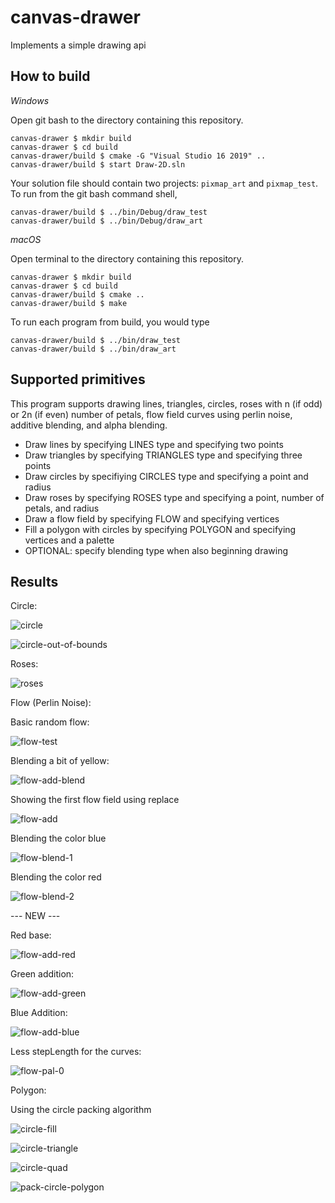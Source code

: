 # canvas-drawer

Implements a simple drawing api


## How to build

*Windows*

Open git bash to the directory containing this repository.

```
canvas-drawer $ mkdir build
canvas-drawer $ cd build
canvas-drawer/build $ cmake -G "Visual Studio 16 2019" ..
canvas-drawer/build $ start Draw-2D.sln
```

Your solution file should contain two projects: `pixmap_art` and `pixmap_test`.
To run from the git bash command shell, 

```
canvas-drawer/build $ ../bin/Debug/draw_test
canvas-drawer/build $ ../bin/Debug/draw_art
```

*macOS*

Open terminal to the directory containing this repository.

```
canvas-drawer $ mkdir build
canvas-drawer $ cd build
canvas-drawer/build $ cmake ..
canvas-drawer/build $ make
```

To run each program from build, you would type

```
canvas-drawer/build $ ../bin/draw_test
canvas-drawer/build $ ../bin/draw_art
```

## Supported primitives

This program supports drawing lines, triangles, circles, roses with n (if odd) or 2n (if even) number of petals, flow field curves using perlin noise, additive blending, and alpha blending.

- Draw lines by specifying LINES type and specifying two points
- Draw triangles by specifying TRIANGLES type and specifying three points
- Draw circles by specifiying CIRCLES type and specifying a point and radius
- Draw roses by specifying ROSES type and specifying a point, number of petals, and radius
- Draw a flow field by specifying FLOW and specifying vertices
- Fill a polygon with circles by specifying POLYGON and specifying vertices and a palette
- OPTIONAL: specify blending type when also beginning drawing

## Results

Circle:

![circle](https://user-images.githubusercontent.com/72237791/221095216-8dfab288-9a50-4650-be0f-967a3b6a40db.png)

![circle-out-of-bounds](https://user-images.githubusercontent.com/72237791/221095304-922fc897-2813-4025-aec7-b7df94732cab.png)


Roses:

![roses](https://user-images.githubusercontent.com/72237791/221096656-6835b5b1-87cc-41a1-9480-aed6c7438737.png)



Flow (Perlin Noise):

Basic random flow:

![flow-test](https://user-images.githubusercontent.com/72237791/221095804-9cf37876-c641-4f56-af43-3612129f37c1.png)

Blending a bit of yellow:

![flow-add-blend](https://user-images.githubusercontent.com/72237791/221095842-3e858e73-96fb-4eef-a31e-2643c814aa09.png)


Showing the first flow field using replace

![flow-add](https://user-images.githubusercontent.com/72237791/221095339-d3cb86b3-0554-4e21-b6af-0c63ca9b5fd8.png)

Blending the color blue

![flow-blend-1](https://user-images.githubusercontent.com/72237791/221095357-e669e4af-9d68-468b-ad7d-e88e6c3ed512.png)

Blending the color red

![flow-blend-2](https://user-images.githubusercontent.com/72237791/221095365-53ec50bc-ed05-44ab-8e63-dae346a3f9e8.png)

--- NEW ---

Red base:

![flow-add-red](https://user-images.githubusercontent.com/72237791/221095599-d3dddd9f-cf78-40c8-af47-a9d027d24936.png)

Green addition:

![flow-add-green](https://user-images.githubusercontent.com/72237791/221095620-95eff276-ae63-4a6c-aec7-f9c40b1e9427.png)

Blue Addition:

![flow-add-blue](https://user-images.githubusercontent.com/72237791/221095640-d252f65c-3009-41be-bd68-bd022c52d750.png)

Less stepLength for the curves:

![flow-pal-0](https://user-images.githubusercontent.com/72237791/221095760-82aa60af-4dc5-4992-a015-83d6472b3623.png)



Polygon:

Using the circle packing algorithm

![circle-fill](https://user-images.githubusercontent.com/72237791/221095485-98b8fac6-b8e8-468a-95b9-e251e5e1cf94.png)

![circle-triangle](https://user-images.githubusercontent.com/72237791/221095517-65d82bec-dccf-4923-b7cd-83d2f8766e0e.png)

![circle-quad](https://user-images.githubusercontent.com/72237791/221095533-6d9fd0ae-65fb-4156-9183-b764b13af870.png)

![pack-circle-polygon](https://user-images.githubusercontent.com/72237791/221097423-b9b60a6e-b00e-4d84-8d64-6bf88ef256f1.png)





